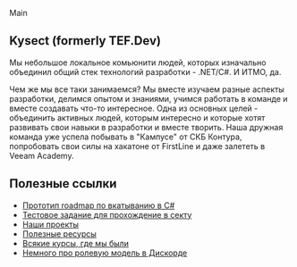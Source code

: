 Main
## Kysect (formerly TEF.Dev)

Мы небольшое локальное комьюнити людей, которых изначально объединил общий стек технологий разработки - .NET/C#. И ИТМО, да.

Чем же мы все таки занимаемся? Мы вместе изучаем разные аспекты разработки, делимся опытом и знаниями, учимся работать в команде и вместе создавать что-то интересное.
Одна из основных целей - объединить активных людей, которым интересно и которые хотят развивать свои навыки в разработки и вместе творить. Наша дружная команда уже успела побывать в "Кампусе" от СКБ Контура, попробовать свои силы на хакатоне от FirstLine и даже залететь в Veeam Academy.

## Полезные ссылки

- [Прототип roadmap по вкатыванию в C#](/roadmap/csharp.md)
- [Тестовое задание для прохождение в секту](intro-task.md)
- [Наши проекты](/projects.md)
- [Полезные ресурсы](/material/resources.md)
- [Всякие курсы, где мы были](/material/irl-courses.md)
- [Немного про ролевую модель в Дискорде](/discord-roles.md)
